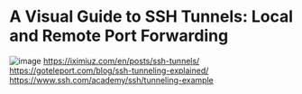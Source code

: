 # A Visual Guide to SSH Tunnels: Local and Remote Port Forwarding
![image](https://user-images.githubusercontent.com/19384327/227448925-f6c693da-ea1f-4757-acf3-6b71fe11705f.png)
https://iximiuz.com/en/posts/ssh-tunnels/ \
https://goteleport.com/blog/ssh-tunneling-explained/ \
https://www.ssh.com/academy/ssh/tunneling-example
